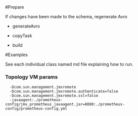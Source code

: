 #Prepare

If changes have been made to the schema, regenerate Avro
* generateAvro

* copyTask

* build

#Examples 

See each individual class named md file explaining how to run.

### Topology VM params

``` -Djava.util.logging.config.file=./prometheus-config/prometheus-logging.properties
  -Dcom.sun.management.jmxremote
  -Dcom.sun.management.jmxremote.authenticate=false
  -Dcom.sun.management.jmxremote.ssl=false
  -javaagent:./prometheus-config/jmx_prometheus_javaagent.jar=8080:./prometheus-config/prometheus-config.yml
```
